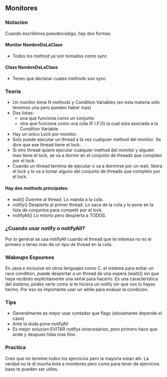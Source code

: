 ## Monitores 

### Notacion
Cuando escribimos pseudocodigo, hay dos formas: 
#### Monitor NombreDeLaClase
- Todos los method ya son tomados como sync
#### Class NombreDeLaClase
- Tenes que declarar cuales methods son sync

### Teoria 
- Un monitor tiene N methods y Condition Variables (en esta materia solo tenemos una pero pueden haber mas)
- Dos listas: 
    - una que funciona como un conjunto
    - otra que funciona como una cola (F.I.F.O) la cual esta asociada a la Condition Variable.
- Hay un unico Lock por monitor. 
- Solo puede ejecutar un thread a la vez cualquier method del monitor. Se dice que ese thread tiene el lock. 
- Si otro thread quiere ejecutar cualquier method del monitor y alguien mas tiene el lock, se va a dormir en el conjunto de threads que compiten por el lock.
- Cuando un thread termina de ejecutar o va a dormirse por un wait, libera el lock y lo va a tomar alguno del conjunto de threads que compiten por el lock.  

#### Hay dos methods principales: 
- wait() Duerme al thread. Lo manda a la cola. 
- notify() Despierta al primer thread. Lo saca de la cola y lo pone en la lista de conjuntos para competir por el lock. 
- notifyAll() Lo mismo pero despierta a TODOS.

### ¿Cuando usar notify o notifyAll?
Por lo general se usa notifyAll cuando el thread que te interesa no es el primero o tenes mas de un tipo de thread en la cola. 

### Wakeups Espıureos
En Java e inclusive en otros lenguajes como C, el sistema para evitar un race condition, puede despertar a un thread de una espera (wait()) sin que haya recibido explicitamente una señal para hacerlo.
Es una caracteristica del sistema, podes verlo como si te hiciera un notify sin que vos lo hayas hecho. Por eso es importante usar un while para evaluar la condicion.

### Tips
- Generalmente es mejor usar contador que flags (obviamente depende el caso)
- Ante la duda pone notifyAll
- Es mejor solucion EVITAR notifys innecesarios, pero primero hace que ande y despues hilas mas fino. 

### Practica
Creo que no termine todos los ejercicios pero la mayoria estan ahi. La verdad no le di mucha bola a monitores pero como para tener de ejercicios base te pueden ser utiles.